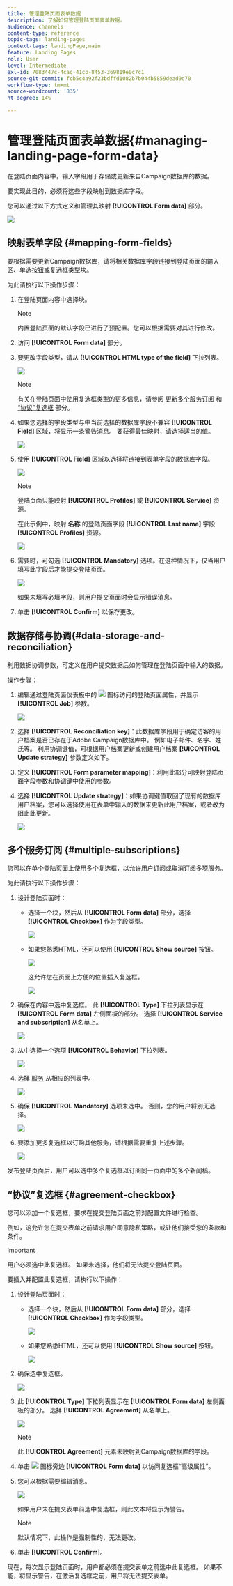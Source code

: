 ```yaml
---
title: 管理登陆页面表单数据
description: 了解如何管理登陆页面表单数据。
audience: channels
content-type: reference
topic-tags: landing-pages
context-tags: landingPage,main
feature: Landing Pages
role: User
level: Intermediate
exl-id: 7083447c-4cac-41cb-8453-369819e0c7c1
source-git-commit: fcb5c4a92f23bdffd1082b7b044b5859dead9d70
workflow-type: tm+mt
source-wordcount: '835'
ht-degree: 14%

---
```


# 管理登陆页面表单数据{#managing-landing-page-form-data}

在登陆页面内容中，输入字段用于存储或更新来自Campaign数据库的数据。

要实现此目的，必须将这些字段映射到数据库字段。

您可以通过以下方式定义和管理其映射 **[!UICONTROL Form data]** 部分。

![](assets/lp_form-data.png)

## 映射表单字段 {#mapping-form-fields}

要根据需要更新Campaign数据库，请将相关数据库字段链接到登陆页面的输入区、单选按钮或复选框类型块。

为此请执行以下操作步骤：

1. 在登陆页面内容中选择块。

   >[!NOTE]
   >
   >内置登陆页面的默认字段已进行了预配置。您可以根据需要对其进行修改。

1. 访问 **[!UICONTROL Form data]** 部分。

1. 要更改字段类型，请从 **[!UICONTROL HTML type of the field]** 下拉列表。

   ![](assets/lp_html-field-type.png)

   >[!NOTE]
   >
   >有关在登陆页面中使用复选框类型的更多信息，请参阅 [更新多个服务订阅](#multiple-subscriptions) 和 [“协议”复选框](#agreement-checkbox) 部分。

1. 如果您选择的字段类型与中当前选择的数据库字段不兼容 **[!UICONTROL Field]** 区域，将显示一条警告消息。 要获得最佳映射，请选择适当的值。

   ![](assets/lp_field-type-warning.png)

1. 使用 **[!UICONTROL Field]** 区域以选择将链接到表单字段的数据库字段。

   ![](assets/lp_select-database-field.png)

   >[!NOTE]
   >
   >登陆页面只能映射 **[!UICONTROL Profiles]** 或 **[!UICONTROL Service]** 资源。

   在此示例中，映射 **名称** 的登陆页面字段 **[!UICONTROL Last name]** 字段 **[!UICONTROL Profiles]** 资源。

   ![](assets/lp_database-field-example.png)

1. 需要时，可勾选 **[!UICONTROL Mandatory]** 选项。在这种情况下，仅当用户填写此字段后才能提交登陆页面。

   ![](assets/lp_mandatory-option.png)

   如果未填写必填字段，则用户提交页面时会显示错误消息。

1. 单击 **[!UICONTROL Confirm]** 以保存更改。

<!--If you choose a mandatory **[!UICONTROL Checkbox]**, make sure that it is of **[!UICONTROL Field]** type.-->

## 数据存储与协调{#data-storage-and-reconciliation}

利用数据协调参数，可定义在用户提交数据后如何管理在登陆页面中输入的数据。

操作步骤：

1. 编辑通过登陆页面仪表板中的 ![](assets/edit_darkgrey-24px.png) 图标访问的登陆页面属性，并显示 **[!UICONTROL Job]** 参数。

   ![](assets/lp_parameters_job.png)

1. 选择 **[!UICONTROL Reconciliation key]**：此数据库字段用于确定访客的用户档案是否已存在于Adobe Campaign数据库中。 例如电子邮件、名字、姓氏等。 利用协调键值，可根据用户档案更新或创建用户档案 **[!UICONTROL Update strategy]** 参数定义如下。

1. 定义 **[!UICONTROL Form parameter mapping]**：利用此部分可映射登陆页面字段参数和协调键中使用的参数。

1. 选择 **[!UICONTROL Update strategy]**：如果协调键值取回了现有的数据库用户档案，您可以选择使用在表单中输入的数据来更新此用户档案，或者改为阻止此更新。

   ![](assets/lp_parameters_update-strategy.png)

## 多个服务订阅 {#multiple-subscriptions}

您可以在单个登陆页面上使用多个复选框，以允许用户订阅或取消订阅多项服务。

为此请执行以下操作步骤：

1. 设计登陆页面时：

   * 选择一个块，然后从 **[!UICONTROL Form data]** 部分，选择 **[!UICONTROL Checkbox]** 作为字段类型。

     ![](assets/lp_field-type-checkbox.png)

   * 如果您熟悉HTML，还可以使用 **[!UICONTROL Show source]** 按钮。

     ![](assets/lp_show_source.png)

     这允许您在页面上方便的位置插入复选框。

     ![](assets/lp_manual-checkbox.png)

1. 确保在内容中选中复选框。 此 **[!UICONTROL Type]** 下拉列表显示在 **[!UICONTROL Form data]** 左侧面板的部分。 选择 **[!UICONTROL Service and subscription]** 从名单上。

   ![](assets/lp_service-and-subscription.png)

1. 从中选择一个选项 **[!UICONTROL Behavior]** 下拉列表。

   ![](assets/lp_checkbox-behavior.png)

1. 选择 [服务](../../audiences/using/creating-a-service.md) 从相应的列表中。

   ![](assets/lp_checkbox-service.png)

1. 确保 **[!UICONTROL Mandatory]** 选项未选中。 否则，您的用户将别无选择。

   ![](assets/lp_uncheck-mandatory.png)

1. 要添加更多复选框以订购其他服务，请根据需要重复上述步骤。

   ![](assets/lp_multiple-checkboxes.png)

发布登陆页面后，用户可以选中多个复选框以订阅同一页面中的多个新闻稿。

## “协议”复选框 {#agreement-checkbox}

您可以添加一个复选框，要求在提交登陆页面之前对配置文件进行检查。

例如，这允许您在提交表单之前请求用户同意隐私策略，或让他们接受您的条款和条件。

>[!IMPORTANT]
>
>用户必须选中此复选框。 如果未选择，他们将无法提交登陆页面。

要插入并配置此复选框，请执行以下操作：

1. 设计登陆页面时：

   * 选择一个块，然后从 **[!UICONTROL Form data]** 部分，选择 **[!UICONTROL Checkbox]** 作为字段类型。

     ![](assets/lp_field-type-checkbox.png)

   * 如果您熟悉HTML，还可以使用 **[!UICONTROL Show source]** 按钮。

     ![](assets/lp_show_source.png)

     <!--Manually insert a checkbox, such as in the example below:

      <!--Click **[!UICONTROL Hide source]**.-->

1. 确保选中复选框。

   ![](assets/lp_select_checkbox.png)

1. 此 **[!UICONTROL Type]** 下拉列表显示在 **[!UICONTROL Form data]** 左侧面板的部分。 选择 **[!UICONTROL Agreement]** 从名单上。

   ![](assets/lp_form_data_drop-down.png)

   >[!NOTE]
   >
   >此 **[!UICONTROL Agreement]** 元素未映射到Campaign数据库的字段。

1. 单击 ![](assets/lp-properties-icon.png) 图标旁边 **[!UICONTROL Form data]** 以访问复选框“高级属性”。

1. 您可以根据需要编辑消息。

   ![](assets/lp_agreement_message.png)

   如果用户未在提交表单前选中复选框，则此文本将显示为警告。

   >[!NOTE]
   >
   >默认情况下，此操作是强制性的，无法更改。

1. 单击 **[!UICONTROL Confirm]**。

现在，每次显示登陆页面时，用户都必须在提交表单之前选中此复选框。 如果不能，将显示警告，在激活复选框之前，用户将无法提交表单。